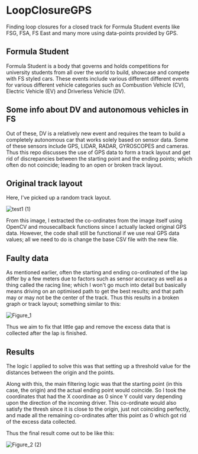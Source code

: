 # LoopClosureGPS
Finding loop closures for a closed track for Formula Student events like FSG, FSA, FS East and many more using data-points provided by GPS.

## Formula Student
Formula Student is a body that governs and holds competitions for university students from all over the world to build, showcase and compete with FS styled cars. These events include various different different events for various different vehicle categories such as Combustion Vehicle (CV), Electric Vehicle (EV) and Driverless Vehicle (DV).

## Some info about DV and autonomous vehicles in FS
Out of these, DV is a relatively new event and requires the team to build a completely autonomous car that works solely based on sensor data. Some of these sensors include GPS, LIDAR, RADAR, GYROSCOPES and cameras.
Thus this repo discusses the use of GPS data to form a track layout and get rid of discrepancies between the starting point and the ending points; which often do not coincide; leading to an open or broken track layout.


## Original track layout
Here, I've picked up a random track layout.

![test1 (1)](https://user-images.githubusercontent.com/82220795/177352874-9b851af0-f790-4a67-b8c1-3e8d7715fe27.jpg)

From this image, I extracted the co-ordinates from the image itself using OpenCV and mousecallback functions since I actually lacked original GPS data. However, the code shall still be functional if we use real GPS data values; all we need to do is change the base CSV file with the new file.

## Faulty data
As mentioned earlier, often the starting and ending co-ordinated of the lap differ by a few meters due to factors such as sensor accuracy as well as a thing called the racing line; which I won't go much into detail but basically means driving on an optimised path to get the best results; and that path may or may not be the center of the track. 
Thus this results in a broken graph or track layout; something similar to this:

![Figure_1](https://user-images.githubusercontent.com/82220795/177355519-d2c45b05-34c4-48eb-a2cb-881002d11be1.jpg)
 
Thus we aim to fix that little gap and remove the excess data that is collected after the lap is finished.

## Results
The logic I applied to solve this was that setting up a threshold value for the distances between the origin and the points. 

Along with this, the main filtering logic was that the starting point (in this case, the origin) and the actual ending point would coincide. So I took the coordinates that had the X coordinae as 0 since Y could vary depending upon the direction of the incoming driver. This co-ordinate would also satisfy the thresh since it is close to the origin, just not coinciding perfectly, and made all the remaining co-ordinates after this point as 0 which got rid of the excess data collected.

Thus the final result come out to be like this:

![Figure_2 (2)](https://user-images.githubusercontent.com/82220795/177358061-e6ce3073-764c-439f-ad8f-b00c86e266f9.jpg)
